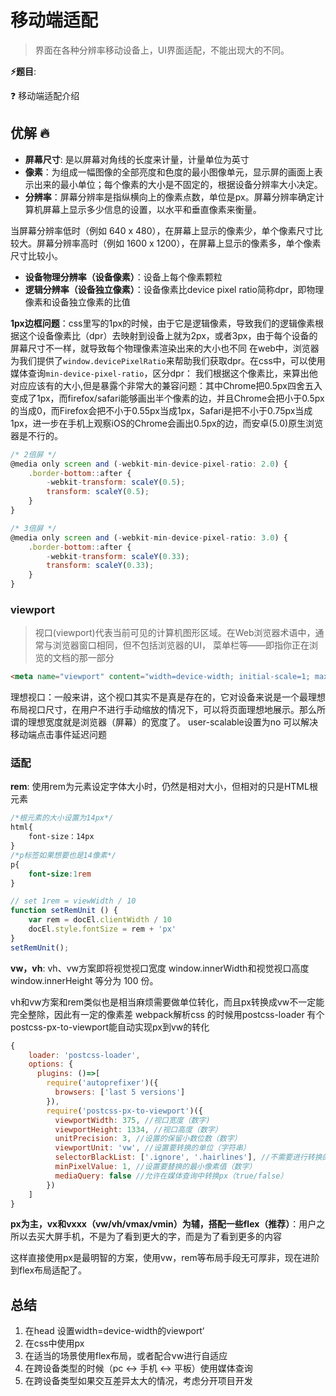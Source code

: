 # 移动端适配

> 界面在各种分辨率移动设备上，UI界面适配，不能出现大的不同。

**⚡题目**:

❓ 移动端适配介绍

## 优解 🔥

- **屏幕尺寸**: 是以屏幕对角线的长度来计量，计量单位为英寸
- **像素**：为组成一幅图像的全部亮度和色度的最小图像单元，显示屏的画面上表示出来的最小单位；每个像素的大小是不固定的，根据设备分辨率大小决定。
- **分辨率**：屏幕分辨率是指纵横向上的像素点数，单位是px。屏幕分辨率确定计算机屏幕上显示多少信息的设置，以水平和垂直像素来衡量。

当屏幕分辨率低时（例如 640 x 480），在屏幕上显示的像素少，单个像素尺寸比较大。屏幕分辨率高时（例如 1600 x 1200），在屏幕上显示的像素多，单个像素尺寸比较小。

- **设备物理分辨率（设备像素）**：设备上每个像素颗粒
- **逻辑分辨率（设备独立像素）**：设备像素比device pixel ratio简称dpr，即物理像素和设备独立像素的比值

**1px边框问题**：css里写的1px的时候，由于它是逻辑像素，导致我们的逻辑像素根据这个设备像素比（dpr）去映射到设备上就为2px，或者3px，由于每个设备的屏幕尺寸不一样，就导致每个物理像素渲染出来的大小也不同
在web中，浏览器为我们提供了`window.devicePixelRatio`来帮助我们获取dpr。在css中，可以使用媒体查询`min-device-pixel-ratio`，区分dpr：
我们根据这个像素比，来算出他对应应该有的大小,但是暴露个非常大的兼容问题：其中Chrome把0.5px四舍五入变成了1px，而firefox/safari能够画出半个像素的边，并且Chrome会把小于0.5px的当成0，而Firefox会把不小于0.55px当成1px，Safari是把不小于0.75px当成1px，进一步在手机上观察iOS的Chrome会画出0.5px的边，而安卓(5.0)原生浏览器是不行的。

```js
/* 2倍屏 */
@media only screen and (-webkit-min-device-pixel-ratio: 2.0) {
    .border-bottom::after {
        -webkit-transform: scaleY(0.5);
        transform: scaleY(0.5);
    }
}

/* 3倍屏 */
@media only screen and (-webkit-min-device-pixel-ratio: 3.0) {
    .border-bottom::after {
        -webkit-transform: scaleY(0.33);
        transform: scaleY(0.33);
    }
}
```

### viewport

> 视口(viewport)代表当前可见的计算机图形区域。在Web浏览器术语中，通常与浏览器窗口相同，但不包括浏览器的UI， 菜单栏等——即指你正在浏览的文档的那一部分

```html
<meta name="viewport" content="width=device-width; initial-scale=1; maximum-scale=1; minimum-scale=1; user-scalable=no;">
```

理想视口：一般来讲，这个视口其实不是真是存在的，它对设备来说是一个最理想布局视口尺寸，在用户不进行手动缩放的情况下，可以将页面理想地展示。那么所谓的理想宽度就是浏览器（屏幕）的宽度了。
user-scalable设置为no 可以解决移动端点击事件延迟问题

### 适配

**rem**: 使用rem为元素设定字体大小时，仍然是相对大小，但相对的只是HTML根元素

```css
/*根元素的大小设置为14px*/
html{
    font-size：14px
}
/*p标签如果想要也是14像素*/
p{
    font-size:1rem
}

```

```js
// set 1rem = viewWidth / 10
function setRemUnit () {
    var rem = docEl.clientWidth / 10
    docEl.style.fontSize = rem + 'px'
}
setRemUnit();

```

**vw，vh**: vh、vw方案即将视觉视口宽度 window.innerWidth和视觉视口高度 window.innerHeight 等分为 100 份。

vh和vw方案和rem类似也是相当麻烦需要做单位转化，而且px转换成vw不一定能完全整除，因此有一定的像素差
webpack解析css 的时候用postcss-loader 有个postcss-px-to-viewport能自动实现px到vw的转化

```js
{
    loader: 'postcss-loader',
    options: {
      plugins: ()=>[
        require('autoprefixer')({
          browsers: ['last 5 versions']
        }),
        require('postcss-px-to-viewport')({
          viewportWidth: 375, //视口宽度（数字)
          viewportHeight: 1334, //视口高度（数字）
          unitPrecision: 3, //设置的保留小数位数（数字）
          viewportUnit: 'vw', //设置要转换的单位（字符串）
          selectorBlackList: ['.ignore', '.hairlines'], //不需要进行转换的类名（数组）
          minPixelValue: 1, //设置要替换的最小像素值（数字）
          mediaQuery: false //允许在媒体查询中转换px（true/false）
        })
    ]
}
```

**px为主，vx和vxxx（vw/vh/vmax/vmin）为辅，搭配一些flex（推荐）**：用户之所以去买大屏手机，不是为了看到更大的字，而是为了看到更多的内容

这样直接使用px是最明智的方案，使用vw，rem等布局手段无可厚非，现在进阶到flex布局适配了。

## 总结

1. 在head 设置width=device-width的viewport‘
2. 在css中使用px
3. 在适当的场景使用flex布局，或者配合vw进行自适应
4. 在跨设备类型的时候（pc <-> 手机 <-> 平板）使用媒体查询
5. 在跨设备类型如果交互差异太大的情况，考虑分开项目开发
